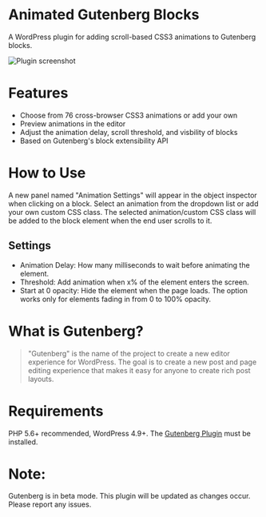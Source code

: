 # Animated Gutenberg Blocks
A WordPress plugin for adding scroll-based CSS3 animations to Gutenberg blocks.

![Plugin screenshot](https://github.com/virgiliud/animated-blocks/blob/master/assets/screenshot-1.png)

# Features

 - Choose from 76 cross-browser CSS3 animations or add your own
 - Preview animations in the editor
 - Adjust the animation delay, scroll threshold, and visbility of blocks 
 - Based on Gutenberg's block extensibility API
 
 # How to Use
 
A new panel named "Animation Settings" will appear in the object inspector when clicking on a block. Select an animation from the dropdown list or add your own custom CSS class. The selected animation/custom CSS class will be added to the block element when the end user scrolls to it. 

## Settings 

 - Animation Delay: How many milliseconds to wait before animating the element.
 - Threshold: Add animation when x% of the element enters the screen. 
 - Start at 0 opacity: Hide the element when the page loads. The option works only for elements fading in from 0 to 100% opacity.
  
 # What is Gutenberg?
 
> "Gutenberg" is the name of the project to create a new editor experience for WordPress. The goal is to create a new post and page editing experience that makes it easy for anyone to create rich post layouts.

# Requirements
PHP 5.6+ recommended, WordPress 4.9+. The [Gutenberg Plugin](https://wordpress.org/plugins/gutenberg/) must be installed.

# Note:

Gutenberg is in beta mode. This plugin will be updated as changes occur. Please report any issues. 
